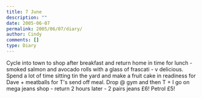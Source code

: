 ```yaml
---
title: 7 June
description: ""
date: 2005-06-07
permalink: 2005/06/07/diary/
author: Cindy
comments: []
type: Diary
---
```


Cycle into town to shop after breakfast and return home in time for lunch - smoked salmon and avocado rolls with a glass of frascati - v delicious. Spend a lot of time sitting tin the yard and make a fruit cake in readiness for Dave + meatballs for T's send off meal. Drop @ gym and then T + I go on mega jeans shop - return 2 hours later - 2 pairs jeans £6! Petrol £5!
